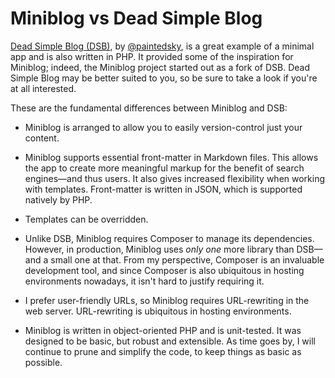 # Miniblog vs Dead Simple Blog

[Dead Simple Blog (DSB)](https://github.com/paintedsky/dead-simple-blog), by [@paintedsky](https://github.com/paintedsky), is a great example of a minimal app and is also written in PHP.  It provided some of the inspiration for Miniblog; indeed, the Miniblog project started out as a fork of DSB.  Dead Simple Blog may be better suited to you, so be sure to take a look if you're at all interested.

These are the fundamental differences between Miniblog and DSB:

- Miniblog is arranged to allow you to easily version-control just your content.

- Miniblog supports essential front-matter in Markdown files.  This allows the app to create more meaningful markup for the benefit of search engines&mdash;and thus users.  It also gives increased flexibility when working with templates.  Front-matter is written in JSON, which is supported natively by PHP.

- Templates can be overridden.

- Unlike DSB, Miniblog requires Composer to manage its dependencies.  However, in production, Miniblog uses *only one* more library than DSB&mdash;and a small one at that.  From my perspective, Composer is an invaluable development tool, and since Composer is also ubiquitous in hosting environments nowadays, it isn't hard to justify requiring it.

- I prefer user-friendly URLs, so Miniblog requires URL-rewriting in the web server.  URL-rewriting is ubiquitous in hosting environments.

- Miniblog is written in object-oriented PHP and is unit-tested.  It was designed to be basic, but robust and extensible.  As time goes by, I will continue to prune and simplify the code, to keep things as basic as possible.
